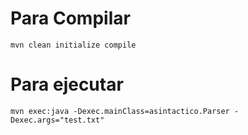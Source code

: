 # Para Compilar

  `mvn clean initialize compile`

# Para ejecutar
  `mvn exec:java -Dexec.mainClass=asintactico.Parser -Dexec.args="test.txt"`